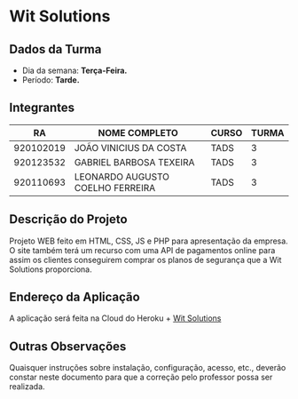 # **Wit Solutions**

## Dados da Turma
* Dia da semana: **Terça-Feira.**
* Período: **Tarde.**

## Integrantes
| RA   | NOME COMPLETO | CURSO | TURMA |
|------|---------------|-------|-------|
| 920102019 | JOÃO VINICIUS DA COSTA  | TADS | 3    |
| 920123532 | GABRIEL BARBOSA TEXEIRA | TADS | 3    |
| 920110693 | LEONARDO AUGUSTO COELHO FERREIRA  | TADS | 3    |

## Descrição do Projeto
Projeto WEB feito em HTML, CSS, JS e PHP para apresentação da empresa. O site também terá um recurso com uma API de pagamentos online para assim os clientes conseguirem comprar os planos de segurança que a Wit Solutions proporciona.

## Endereço da Aplicação
A aplicação será feita na Cloud do Heroku + [Wit Solutions](https://wit-solutions.herokuapp.com/)
## Outras Observações
Quaisquer instruções sobre instalação, configuração, acesso, etc., deverão constar neste documento para que a correção pelo
professor possa ser realizada.
